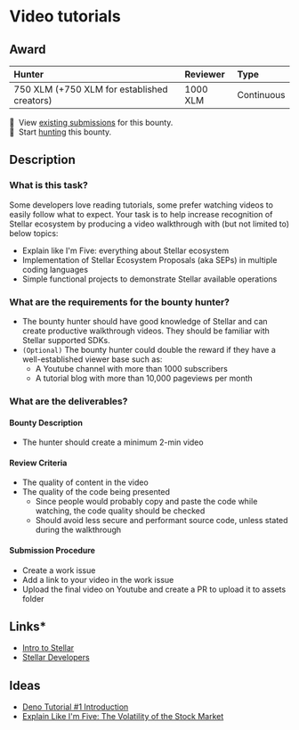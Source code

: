 # Video tutorials

## Award
| Hunter | Reviewer | Type
| :- | :- | :-
| 750 XLM (+750 XLM for established creators) | 1000 XLM | Continuous 

[//]: # (make sure to replace the file-name placeholders `<BOUNTY_FILE_NAME_NO_EXTENSION>`, `<BOUNTY_FILE_NAME_WITH_EXTENSION> and `<LEVEL>` in the next two lines with the respective values)
📜&nbsp; View [existing submissions](https://github.com/tyvdh/stellar-quest-bounties/issues?q=is%3Aissue+label%3Avideo-tutorials) for this bounty. \
🔵&nbsp; Start [hunting](https://github.com/tyvdh/stellar-quest-bounties/issues/new?assignees=&labels=&template=begin-the-hunt.yml&link=https://github.com/tyvdh/stellar-quest-bounties/blob/main/bounties/level-2/video-tutorials.md) this bounty.

## Description

### What is this task?

Some developers love reading tutorials, some prefer watching videos to easily follow what to expect. Your task is to help increase recognition of Stellar ecosystem by producing a video walkthrough with (but not limited to) below topics:

 - Explain like I'm Five: everything about Stellar ecosystem
 - Implementation of Stellar Ecosystem Proposals (aka SEPs) in multiple coding languages
 - Simple functional projects to demonstrate Stellar available operations


### What are the requirements for the bounty hunter?

 - The bounty hunter should have good knowledge of Stellar and can create productive walkthrough videos. They should be familiar with Stellar supported SDKs.
 - `(Optional)` The bounty hunter could double the reward if they have a well-established viewer base such as:
   - A Youtube channel with more than 1000 subscribers
   - A tutorial blog with more than 10,000 pageviews per month

### What are the deliverables?


#### Bounty Description
  - The hunter should create a minimum 2-min video

#### Review Criteria
  - The quality of content in the video
  - The quality of the code being presented 
    - Since people would probably copy and paste the code while watching, the code quality should be checked
    - Should avoid less secure and performant source code, unless stated during the walkthrough
  
#### Submission Procedure
  - Create a work issue 
  - Add a link to your video in the work issue
  - Upload the final video on Youtube and create a PR to upload it to assets folder

## Links*
- [Intro to Stellar](https://stellar.org/learn/intro-to-stellar)
- [Stellar Developers](https://stellar.org/developers)

## Ideas
- [Deno Tutorial #1 Introduction](https://www.youtube.com/watch?v=2iLeRzHvc10)
- [Explain Like I'm Five: The Volatility of the Stock Market](https://www.youtube.com/watch?v=rS1v3pn7440)
